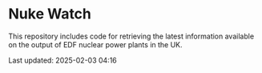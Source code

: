 # Nuke Watch

This repository includes code for retrieving the latest information available on the output of EDF nuclear power plants in the UK.

Last updated: 2025-02-03 04:16